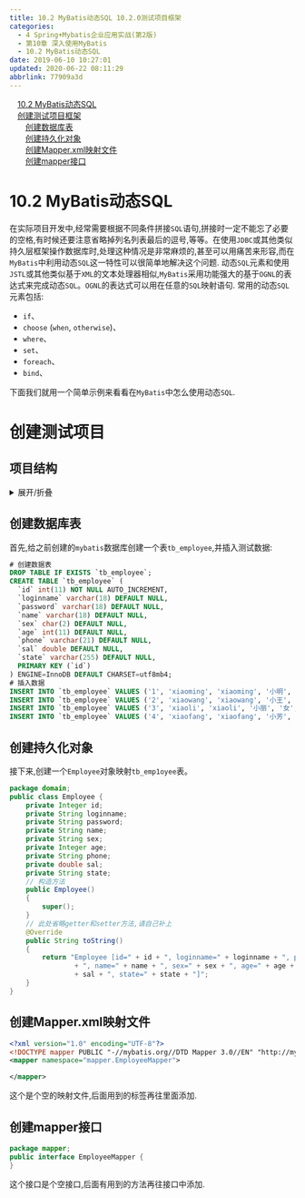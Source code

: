 ```yaml
---
title: 10.2 MyBatis动态SQL 10.2.0测试项目框架
categories: 
  - 4 Spring+Mybatis企业应用实战(第2版)
  - 第10章 深入使用MyBatis
  - 10.2 MyBatis动态SQL
date: 2019-06-10 10:27:01
updated: 2020-06-22 08:11:29
abbrlink: 77909a3d
---
```

<div id='my_toc'><a href="/JavaReadingNotes/77909a3d/#10-2-MyBatis动态SQL" class="header_1">10.2 MyBatis动态SQL</a>&nbsp;<br><a href="/JavaReadingNotes/77909a3d/#创建测试项目框架" class="header_1">创建测试项目框架</a>&nbsp;<br><a href="/JavaReadingNotes/77909a3d/#创建数据库表" class="header_2">创建数据库表</a>&nbsp;<br><a href="/JavaReadingNotes/77909a3d/#创建持久化对象" class="header_2">创建持久化对象</a>&nbsp;<br><a href="/JavaReadingNotes/77909a3d/#创建Mapper-xml映射文件" class="header_2">创建Mapper.xml映射文件</a>&nbsp;<br><a href="/JavaReadingNotes/77909a3d/#创建mapper接口" class="header_2">创建mapper接口</a>&nbsp;<br></div>
<style>.header_1{margin-left: 1em;}.header_2{margin-left: 2em;}.header_3{margin-left: 3em;}.header_4{margin-left: 4em;}.header_5{margin-left: 5em;}.header_6{margin-left: 6em;}</style>
<!--more-->
<script>if (navigator.platform.search('arm')==-1){document.getElementById('my_toc').style.display = 'none';}var e,p = document.getElementsByTagName('p');while (p.length>0) {e = p[0];e.parentElement.removeChild(e);}</script>

<!--end-->
# 10.2 MyBatis动态SQL
在实际项目开发中,经常需要根据不同条件拼接`SQL`语句,拼接时一定不能忘了必要的空格,有时候还要注意省略掉列名列表最后的逗号,等等。在使用`JDBC`或其他类似持久层框架操作数据库时,处理这种情况是非常麻烦的,甚至可以用痛苦来形容,而在`MyBatis`中利用动态`SQL`这一特性可以很简单地解决这个问题.
动态`SQL`元素和使用`JSTL`或其他类似基于`XML`的文本处理器相似,`MyBatis`采用功能强大的基于`OGNL`的表达式来完成动态`SQL`。`OGNL`的表达式可以用在任意的`SQL`映射语句.
常用的动态`SQL`元素包括:
- `if`、
- `choose` (`when`, `otherwise`)、
- `where`、
- `set`、
- `foreach`、
- `bind`、

下面我们就用一个简单示例来看看在`MyBatis`中怎么使用动态`SQL`.
# 创建测试项目
## 项目结构
<details><summary>展开/折叠</summary><pre>
G:\workspace_web2\MyDynamicSQLTest
├─src\
│ ├─db.properties
│ ├─domain\
│ │ ├─Employee.java
│ │ └─tb_employee.sql
│ ├─fractory\
│ │ └─SqlSessionFratoryTools.java
│ ├─log4j.xml
│ ├─log4j2.xml
│ ├─mapper\
│ │ ├─EmployeeMapper.java
│ │ └─EmployeeMapper.xml
│ ├─mybatis-config.xml
│ ├─tb_employee.sql
│ └─test\
│   ├─BindTest.java
│   ├─ChooseTest.java
│   ├─DoubleIfTest.java
│   ├─ForEachTest.java
│   ├─OneIfTest.java
│   ├─SetTest.java
│   └─WhereTest.java
└─WebContent\
  ├─META-INF\
  │ └─MANIFEST.MF
  └─WEB-INF\
    └─lib\
      ├─ant-1.9.6.jar
      ├─ant-launcher-1.9.6.jar
      ├─asm-5.2.jar
      ├─cglib-3.2.5.jar
      ├─commons-logging-1.2.jar
      ├─javassist-3.22.0-CR2.jar
      ├─log4j-1.2.17.jar
      ├─log4j-api-2.3.jar
      ├─log4j-core-2.3.jar
      ├─mybatis-3.4.5.jar
      ├─mysql-connector-java-5.1.44-bin.jar
      ├─ognl-3.1.15.jar
      ├─slf4j-api-1.7.25.jar
      └─slf4j-log4j12-1.7.25.jar
</pre></details>

## 创建数据库表
首先,给之前创建的`mybatis`数据库创建一个表`tb_employee`,并插入测试数据:
```sql
# 创建数据表
DROP TABLE IF EXISTS `tb_employee`;
CREATE TABLE `tb_employee` (
  `id` int(11) NOT NULL AUTO_INCREMENT,
  `loginname` varchar(18) DEFAULT NULL,
  `password` varchar(18) DEFAULT NULL,
  `name` varchar(18) DEFAULT NULL,
  `sex` char(2) DEFAULT NULL,
  `age` int(11) DEFAULT NULL,
  `phone` varchar(21) DEFAULT NULL,
  `sal` double DEFAULT NULL,
  `state` varchar(255) DEFAULT NULL,
  PRIMARY KEY (`id`)
) ENGINE=InnoDB DEFAULT CHARSET=utf8mb4;
# 插入数据
INSERT INTO `tb_employee` VALUES ('1', 'xiaoming', 'xiaoming', '小明', '男', '19', '123456789123', '9800', 'active');
INSERT INTO `tb_employee` VALUES ('2', 'xiaowang', 'xiaowang', '小王', '男', '21', '123456789123', '6800', 'active');
INSERT INTO `tb_employee` VALUES ('3', 'xiaoli', 'xiaoli', '小丽', '女', '23', '123456789123', '7800', 'active');
INSERT INTO `tb_employee` VALUES ('4', 'xiaofang', 'xiaofang', '小芳', '女', '22', '123456789123', '8800', 'active');
```
## 创建持久化对象
接下来,创建一个`Employee`对象映射`tb_emp1oyee`表。
```java /DynamicSQLTest/src/org/fkit/domain/Employee.java
package domain;
public class Employee {
    private Integer id;
    private String loginname;
    private String password;
    private String name;
    private String sex;
    private Integer age;
    private String phone;
    private double sal;
    private String state;
    // 构造方法
    public Employee()
    {
        super();
    }
    // 此处省略getter和setter方法,请自己补上
    @Override
    public String toString()
    {
        return "Employee [id=" + id + ", loginname=" + loginname + ", password=" + password
                + ", name=" + name + ", sex=" + sex + ", age=" + age + ", phone=" + phone + ", sal="
                + sal + ", state=" + state + "]";
    }
}
```
## 创建Mapper.xml映射文件
```xml /DynamicSQLTest/src/org/fkit/mapper/EmployeeMapper.xml
<?xml version="1.0" encoding="UTF-8"?>
<!DOCTYPE mapper PUBLIC "-//mybatis.org//DTD Mapper 3.0//EN" "http://mybatis.org/dtd/mybatis-3-mapper.dtd" >
<mapper namespace="mapper.EmployeeMapper">

</mapper>
```
这个是个空的映射文件,后面用到的标签再往里面添加.
## 创建mapper接口
```java /DynamicSQLTest/src/org/fkit/mapper/EmployeeMapper.java
package mapper;
public interface EmployeeMapper {
}
```
这个接口是个空接口,后面有用到的方法再往接口中添加.
